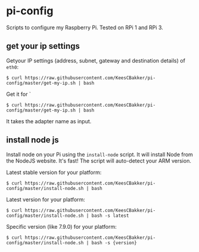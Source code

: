 # pi-config
Scripts to configure my Raspberry Pi. Tested on RPi 1 and RPi 3.

## get your ip settings
Getyour IP settings (address, subnet, gateway and destination details) of `eth0`: <br/>
```
$ curl https://raw.githubusercontent.com/KeesCBakker/pi-config/master/get-my-ip.sh | bash
```

Get it for `
```
$ curl https://raw.githubusercontent.com/KeesCBakker/pi-config/master/get-my-ip.sh | bash
```

It takes the adapter name as input.

## install node js
Install node on your Pi using the `install-node` script. It will install Node from the NodeJS website. It's fast! The script will auto-detect your ARM version.

Latest stable version for your platform: <br/>
```
$ curl https://raw.githubusercontent.com/KeesCBakker/pi-config/master/install-node.sh | bash
```

Latest version for your platform: <br/>
```
$ curl https://raw.githubusercontent.com/KeesCBakker/pi-config/master/install-node.sh | bash -s latest
```

Specific version (like 7.9.0) for your platform: <br/>
```
$ curl https://raw.githubusercontent.com/KeesCBakker/pi-config/master/install-node.sh | bash -s {version}
```

